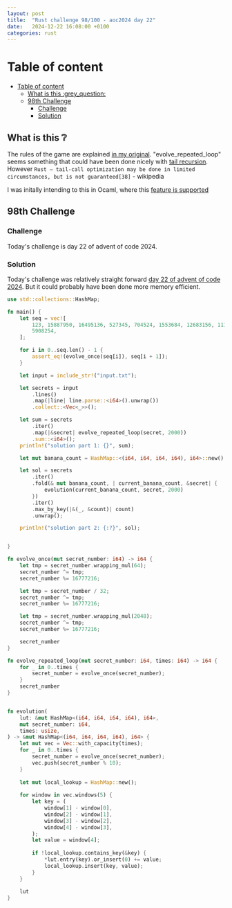 ```yaml
---
layout: post
title:  "Rust challenge 98/100 - aoc2024 day 22"
date:   2024-12-22 16:08:00 +0100
categories: rust
---
```



#  Table of content
- [Table of content](#table-of-content)
  - [What is this :grey\_question:](#what-is-this-grey_question)
  - [98th Challenge](#98th-challenge)
    - [Challenge](#challenge)
    - [Solution](#solution)

## What is this :grey_question: 

The rules of the game are explained [in my original](https://maebli.github.io/rust/2021/10/18/100rust.html). 
"evolve_repeated_loop" seems something that could have been done nicely with [tail recursion](https://en.wikipedia.org/wiki/Tail_call). However
`Rust – tail-call optimization may be done in limited circumstances, but is not guaranteed[38]` - wikipedia

I was initally intending to this in Ocaml, where this [feature is supported](https://abitofocaml.weebly.com/131-tail-recursion.html)

## 98th Challenge
### Challenge

Today's challenge is day 22 of advent of code 2024.

### Solution

Today's challenge was relatively straight forward [day 22 of advent of code 2024](https://adventofcode.com/2024/day/22). But it could probably have been done more memory efficient. 

```rust
use std::collections::HashMap;

fn main() {
    let seq = vec![
        123, 15887950, 16495136, 527345, 704524, 1553684, 12683156, 11100544, 12249484, 7753432,
        5908254,
    ];

    for i in 0..seq.len() - 1 {
        assert_eq!(evolve_once(seq[i]), seq[i + 1]);
    }

    let input = include_str!("input.txt");

    let secrets = input
        .lines()
        .map(|line| line.parse::<i64>().unwrap())
        .collect::<Vec<_>>();

    let sum = secrets
        .iter()
        .map(|&secret| evolve_repeated_loop(secret, 2000))
        .sum::<i64>();
    println!("solution part 1: {}", sum);

    let mut banana_count = HashMap::<(i64, i64, i64, i64), i64>::new();

    let sol = secrets
        .iter()
        .fold(& mut banana_count, | current_banana_count, &secret| {
            evolution(current_banana_count, secret, 2000)
        })
        .iter()
        .max_by_key(|&(_, &count)| count)
        .unwrap();

    println!("solution part 2: {:?}", sol);


}

fn evolve_once(mut secret_number: i64) -> i64 {
    let tmp = secret_number.wrapping_mul(64);
    secret_number ^= tmp;
    secret_number %= 16777216;

    let tmp = secret_number / 32;
    secret_number ^= tmp;
    secret_number %= 16777216;

    let tmp = secret_number.wrapping_mul(2048);
    secret_number ^= tmp;
    secret_number %= 16777216;

    secret_number
}

fn evolve_repeated_loop(mut secret_number: i64, times: i64) -> i64 {
    for _ in 0..times {
        secret_number = evolve_once(secret_number);
    }
    secret_number
}


fn evolution(
    lut: &mut HashMap<(i64, i64, i64, i64), i64>,
    mut secret_number: i64,
    times: usize,
) -> &mut HashMap<(i64, i64, i64, i64), i64> {
    let mut vec = Vec::with_capacity(times);
    for _ in 0..times {
        secret_number = evolve_once(secret_number);
        vec.push(secret_number % 10);
    }
    
    let mut local_lookup = HashMap::new();
    
    for window in vec.windows(5) {
        let key = (
            window[1] - window[0],
            window[2] - window[1],
            window[3] - window[2],
            window[4] - window[3],
        );
        let value = window[4];
        
        if !local_lookup.contains_key(&key) {
            *lut.entry(key).or_insert(0) += value;
            local_lookup.insert(key, value);
        }
    }
    
    lut
}

```